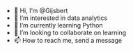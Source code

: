 - 👋 Hi, I’m @Gijsbert
- 👀 I’m interested in data analytics
- 🌱 I’m currently learning Python
- 💞️ I’m looking to collaborate on learning
- 📫 How to reach me, send a message 

<!---
GijsbertRavensteijn/GijsbertRavensteijn is a ✨ special ✨ repository because its `README.md` (this file) appears on your GitHub profile.
You can click the Preview link to take a look at your changes.
--->
